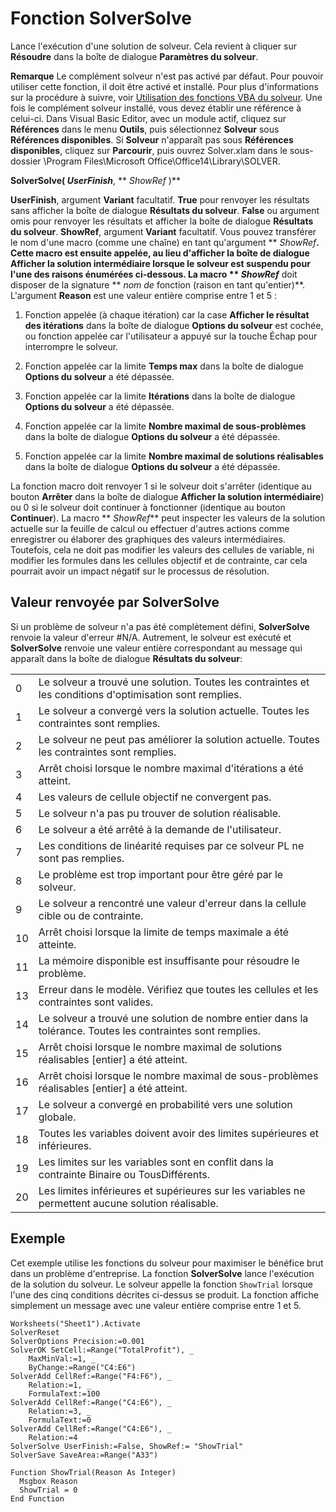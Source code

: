 
# Fonction SolverSolve

Lance l'exécution d'une solution de solveur. Cela revient à cliquer sur  **Résoudre** dans la boîte de dialogue **Paramètres du solveur**.


 **Remarque**  Le complément solveur n'est pas activé par défaut. Pour pouvoir utiliser cette fonction, il doit être activé et installé. Pour plus d'informations sur la procédure à suivre, voir [Utilisation des fonctions VBA du solveur](37d0aa49-2e5c-5efe-1c69-b5168af1f231.md). Une fois le complément solveur installé, vous devez établir une référence à celui-ci. Dans Visual Basic Editor, avec un module actif, cliquez sur  **Références** dans le menu **Outils**, puis sélectionnez  **Solveur** sous **Références disponibles**. Si  **Solveur** n'apparaît pas sous **Références disponibles**, cliquez sur  **Parcourir**, puis ouvrez Solver.xlam dans le sous-dossier \Program Files\Microsoft Office\Office14\Library\SOLVER.


 **SolverSolve( _UserFinish_**, ** _ShowRef_ )**

 **UserFinish**, argument **Variant** facultatif. **True** pour renvoyer les résultats sans afficher la boîte de dialogue **Résultats du solveur**. **False** ou argument omis pour renvoyer les résultats et afficher la boîte de dialogue **Résultats du solveur**.
 **ShowRef**, argument **Variant** facultatif. Vous pouvez transférer le nom d'une macro (comme une chaîne) en tant qu'argument ** _ShowRef_**. Cette macro est ensuite appelée, au lieu d'afficher la boîte de dialogue **Afficher la solution intermédiaire** lorsque le solveur est suspendu pour l'une des raisons énumérées ci-dessous. La macro ** _ShowRef_** doit disposer de la signature ** _nom de_ fonction (raison en tant qu'entier)**. L'argument **Reason** est une valeur entière comprise entre 1 et 5 :

1. Fonction appelée (à chaque itération) car la case  **Afficher le résultat des itérations** dans la boîte de dialogue **Options du solveur** est cochée, ou fonction appelée car l'utilisateur a appuyé sur la touche Échap pour interrompre le solveur.
    
2. Fonction appelée car la limite  **Temps max** dans la boîte de dialogue **Options du solveur** a été dépassée.
    
3. Fonction appelée car la limite  **Itérations** dans la boîte de dialogue **Options du solveur** a été dépassée.
    
4. Fonction appelée car la limite  **Nombre maximal de sous-problèmes** dans la boîte de dialogue **Options du solveur** a été dépassée.
    
5. Fonction appelée car la limite  **Nombre maximal de solutions réalisables** dans la boîte de dialogue **Options du solveur** a été dépassée.
    
La fonction macro doit renvoyer 1 si le solveur doit s'arrêter (identique au bouton  **Arrêter** dans la boîte de dialogue **Afficher la solution intermédiaire**) ou 0 si le solveur doit continuer à fonctionner (identique au bouton  **Continuer**). La macro  ** _ShowRef_** peut inspecter les valeurs de la solution actuelle sur la feuille de calcul ou effectuer d'autres actions comme enregistrer ou élaborer des graphiques des valeurs intermédiaires. Toutefois, cela ne doit pas modifier les valeurs des cellules de variable, ni modifier les formules dans les cellules objectif et de contrainte, car cela pourrait avoir un impact négatif sur le processus de résolution.

## Valeur renvoyée par SolverSolve

Si un problème de solveur n'a pas été complètement défini,  **SolverSolve** renvoie la valeur d'erreur #N/A. Autrement, le solveur est exécuté et **SolverSolve** renvoie une valeur entière correspondant au message qui apparaît dans la boîte de dialogue **Résultats du solveur**:


|||
|:-----|:-----|
|0|Le solveur a trouvé une solution. Toutes les contraintes et les conditions d'optimisation sont remplies.|
|1|Le solveur a convergé vers la solution actuelle. Toutes les contraintes sont remplies.|
|2|Le solveur ne peut pas améliorer la solution actuelle. Toutes les contraintes sont remplies.|
|3|Arrêt choisi lorsque le nombre maximal d'itérations a été atteint.|
|4|Les valeurs de cellule objectif ne convergent pas.|
|5|Le solveur n'a pas pu trouver de solution réalisable.|
|6|Le solveur a été arrêté à la demande de l'utilisateur.|
|7|Les conditions de linéarité requises par ce solveur PL ne sont pas remplies.|
|8|Le problème est trop important pour être géré par le solveur.|
|9|Le solveur a rencontré une valeur d'erreur dans la cellule cible ou de contrainte.|
|10|Arrêt choisi lorsque la limite de temps maximale a été atteinte.|
|11|La mémoire disponible est insuffisante pour résoudre le problème.|
|13|Erreur dans le modèle. Vérifiez que toutes les cellules et les contraintes sont valides.|
|14|Le solveur a trouvé une solution de nombre entier dans la tolérance. Toutes les contraintes sont remplies.|
|15|Arrêt choisi lorsque le nombre maximal de solutions réalisables [entier] a été atteint.|
|16|Arrêt choisi lorsque le nombre maximal de sous-problèmes réalisables [entier] a été atteint.|
|17|Le solveur a convergé en probabilité vers une solution globale.|
|18|Toutes les variables doivent avoir des limites supérieures et inférieures.|
|19|Les limites sur les variables sont en conflit dans la contrainte Binaire ou TousDifférents.|
|20|Les limites inférieures et supérieures sur les variables ne permettent aucune solution réalisable.|

## Exemple

Cet exemple utilise les fonctions du solveur pour maximiser le bénéfice brut dans un problème d'entreprise. La fonction  **SolverSolve** lance l'exécution de la solution du solveur. Le solveur appelle la fonction `ShowTrial` lorsque l'une des cinq conditions décrites ci-dessus se produit. La fonction affiche simplement un message avec une valeur entière comprise entre 1 et 5.


```
Worksheets("Sheet1").Activate 
SolverReset 
SolverOptions Precision:=0.001 
SolverOK SetCell:=Range("TotalProfit"), _ 
    MaxMinVal:=1, _ 
    ByChange:=Range("C4:E6") 
SolverAdd CellRef:=Range("F4:F6"), _ 
    Relation:=1, _ 
    FormulaText:=100 
SolverAdd CellRef:=Range("C4:E6"), _ 
    Relation:=3, _ 
    FormulaText:=0 
SolverAdd CellRef:=Range("C4:E6"), _ 
    Relation:=4 
SolverSolve UserFinish:=False, ShowRef:= "ShowTrial" 
SolverSave SaveArea:=Range("A33") 
 
Function ShowTrial(Reason As Integer) 
  Msgbox Reason 
  ShowTrial = 0 
End Function 

```

